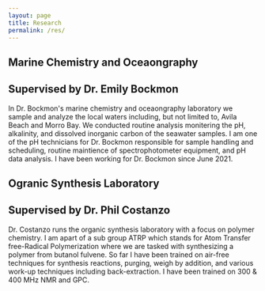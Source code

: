 ```yaml
---
layout: page
title: Research
permalink: /res/
---
```


Marine Chemistry and Oceaongraphy
---
Supervised by Dr. Emily Bockmon
---

In Dr. Bockmon's marine chemistry and oceaongraphy laboratory we sample and analyze the local waters including, but not limited to, Avila Beach and Morro Bay. We conducted routine analysis monitering the pH, alkalinity, and dissolved inorganic carbon of the seawater samples. I am one of the pH technicians for Dr. Bockmon responsible for sample handling and scheduling, routine maintience of spectrophotometer equipment, and pH data analysis. I have been working for Dr. Bockmon since June 2021. 


Ogranic Synthesis Laboratory
---
Supervised by Dr. Phil Costanzo
---

Dr. Costanzo runs the organic synthesis laboratory with a focus on polymer chemistry. I am apart of a sub group ATRP which stands for Atom Transfer free-Radical Polymerization where we are tasked with synthesizing a polymer from butanol fulvene. So far I have been trained on air-free techniques for synthesis reactions, purging, weigh by addition, and various work-up techniques including back-extraction. I have been trained on 300 & 400 MHz NMR and GPC.


